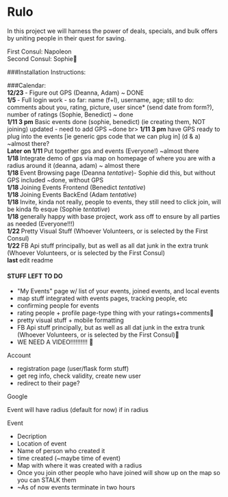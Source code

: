 Rulo
====

In this project we will harness the power of deals, specials, and bulk offers by uniting people in their quest for saving. 

First Consul: Napoleon  <br>
Second Consul: Sophie

###Installation Instructions:


###Calendar: <br>
<b> 12/23 </b> - Figure out GPS (Deanna, Adam) ~ DONE <br>
<b> 1/5 </b> - Full login work - so far: name (f+l), username, age; still to do: comments about you, rating, picture, user since* (send date from form?), number of ratings (Sophie, Benedict) ~ done <br>
<b> 1/11  3 pm</b> Basic events done (sophie, benedict) (ie creating them, NOT joining) updated - need to add GPS ~done br>
<b> 1/11  3 pm</b> have GPS ready to plug into the events [ie generic gps code that we can plug in] (d & a) ~almost there? <br>
<b> Later on 1/11 </b> Put together gps and events (Everyone!) ~almost there  <br>
<b> 1/18 </b> Integrate demo of gps via map on homepage of where you are with a radius around it (deanna, adam) ~ almost there<br>
<b> 1/18 </b> Event Browsing page (Deanna *tentative*)- Sophie did this, but without GPS included ~done, without GPS <br>
<b> 1/18 </b> Joining Events Frontend (Benedict *tentative*) <br>
<b> 1/18 </b> Joining Events BackEnd (Adam *tentative*) <br>
<b> 1/18 </b> Invite, kinda not really, people to events, they still need to click join, will be kinda fb esque (Sophie *tentative*) <br>
<b> 1/18 </b> generally happy with base project, work ass off to ensure by all parties as needed (Everyone!!!) <br>
<b> 1/22 </b> Pretty Visual Stuff (Whoever Volunteers, or is selected by the First Consul) <br>
<b> 1/22 </b> FB Api stuff principally, but as well as all dat junk in the extra trunk (Whoever Volunteers, or is selected by the First Consul) <br>
<b> last </b> edit readme <br>

#### STUFF LEFT TO DO 
* "My Events" page w/ list of your events, joined events, and local events
* map stuff integrated with events pages, tracking people, etc
* confirming people for events
* rating people + profile page-type thing with your ratings+comments
* pretty visual stuff + mobile formatting
* FB Api stuff principally, but as well as all dat junk in the extra trunk (Whoever Volunteers, or is selected by the First Consul)
* WE NEED A VIDEO!!!!!!!!!! 

Account
* registration page (user/flask form stuff)
* get reg info, check validity, create new user
* redirect to their page? <br>

Google


Event will have radius (default for now) if in radius 

Event
  * Decription
  * Location of event
  * Name of person who created it
  * time created (~maybe time of event)
  * Map with where it was created with a radius
  * Once you join other people who have joined will show up on the map so you can STALK them
  * ~As of now events terminate in two hours
